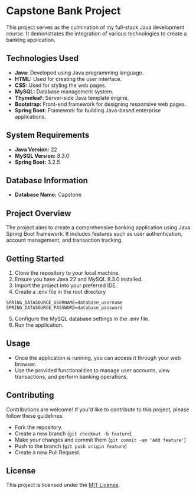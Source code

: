 # Capstone Bank Project

This project serves as the culmination of my full-stack Java development course. It demonstrates the integration of various technologies to create a banking application.

## Technologies Used

- **Java:** Developed using Java programming language.
- **HTML:** Used for creating the user interface.
- **CSS:** Used for styling the web pages.
- **MySQL:** Database management system.
- **Thymeleaf:** Server-side Java template engine.
- **Bootstrap:** Front-end framework for designing responsive web pages.
- **Spring Boot:** Framework for building Java-based enterprise applications.

## System Requirements

- **Java Version:** 22
- **MySQL Version:** 8.3.0
- **Spring Boot:** 3.2.5

## Database Information

- **Database Name:** Capstone

## Project Overview

The project aims to create a comprehensive banking application using Java Spring Boot framework. It includes features such as user authentication, account management, and transaction tracking.

## Getting Started

1. Clone the repository to your local machine.
2. Ensure you have Java 22 and MySQL 8.3.0 installed.
3. Import the project into your preferred IDE.
4. Create a .env file in the root directory
```
SPRING_DATASOURCE_USERNAME=database_username
SPRING_DATASOURCE_PASSWORD=database_password
```  
5. Configure the MySQL database settings in the .env file.
6. Run the application.

## Usage

- Once the application is running, you can access it through your web browser.
- Use the provided functionalities to manage user accounts, view transactions, and perform banking operations.

## Contributing

Contributions are welcome! If you'd like to contribute to this project, please follow these guidelines:

- Fork the repository.
- Create a new branch (`git checkout -b feature`)
- Make your changes and commit them (`git commit -am 'Add feature'`)
- Push to the branch (`git push origin feature`)
- Create a new Pull Request.

## License

This project is licensed under the [MIT License](LICENSE).
